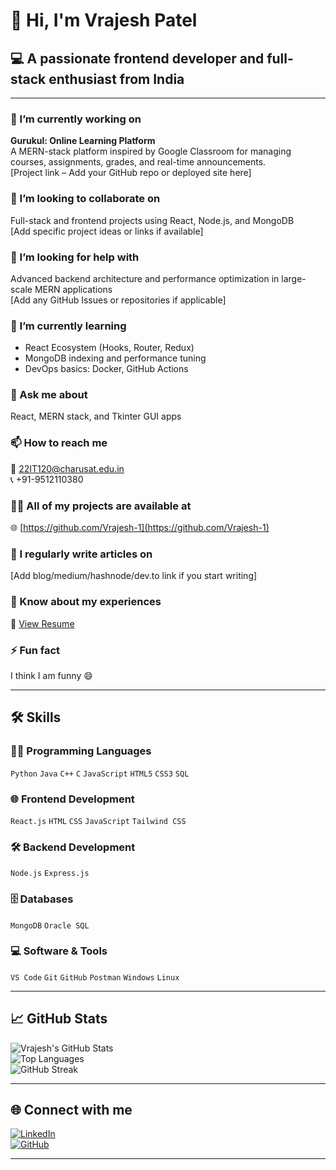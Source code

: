 # 👋 Hi, I'm Vrajesh Patel

## 💻 A passionate frontend developer and full-stack enthusiast from India

---

### 🔭 I’m currently working on  
**Gurukul: Online Learning Platform**  
A MERN-stack platform inspired by Google Classroom for managing courses, assignments, grades, and real-time announcements.  
[Project link – Add your GitHub repo or deployed site here]

### 👯 I’m looking to collaborate on  
Full-stack and frontend projects using React, Node.js, and MongoDB  
[Add specific project ideas or links if available]

### 🤝 I’m looking for help with  
Advanced backend architecture and performance optimization in large-scale MERN applications  
[Add any GitHub Issues or repositories if applicable]

### 🌱 I’m currently learning  
- React Ecosystem (Hooks, Router, Redux)  
- MongoDB indexing and performance tuning  
- DevOps basics: Docker, GitHub Actions

### 💬 Ask me about  
React, MERN stack, and Tkinter GUI apps

### 📫 How to reach me  
📧 22IT120@charusat.edu.in  
📞 +91-9512110380

### 👨‍💻 All of my projects are available at  
🌐 [https://github.com/Vrajesh-1](https://github.com/Vrajesh-1)

### 📝 I regularly write articles on  
[Add blog/medium/hashnode/dev.to link if you start writing]

### 📄 Know about my experiences  
🔗 [View Resume](mailto:22IT120@charusat.edu.in?subject=Requesting%20Resume%20of%20Vrajesh%20Patel)

### ⚡ Fun fact  
I think I am funny 😄

---

## 🛠️ Skills

### 👨‍💻 Programming Languages  
`Python` `Java` `C++` `C` `JavaScript` `HTML5` `CSS3` `SQL`

### 🌐 Frontend Development  
`React.js` `HTML` `CSS` `JavaScript` `Tailwind CSS`

### 🛠 Backend Development  
`Node.js` `Express.js`

### 🗄️ Databases  
`MongoDB` `Oracle SQL`

### 💻 Software & Tools  
`VS Code` `Git` `GitHub` `Postman` `Windows` `Linux`

---

## 📈 GitHub Stats

![Vrajesh's GitHub Stats](https://github-readme-stats.vercel.app/api?username=Vrajesh-1&show_icons=true&theme=github_dark)  
![Top Languages](https://github-readme-stats.vercel.app/api/top-langs/?username=Vrajesh-1&layout=compact&theme=github_dark)  
![GitHub Streak](https://github-readme-streak-stats.herokuapp.com/?user=Vrajesh-1&theme=github-dark-blue)

---

## 🌐 Connect with me

[![LinkedIn](https://img.shields.io/badge/LinkedIn-blue?style=flat-square&logo=linkedin&logoColor=white)](www.linkedin.com/in/22it120-vrajesh)  
[![GitHub](https://img.shields.io/badge/GitHub-black?style=flat-square&logo=github)](https://github.com/Vrajesh-1)

---

